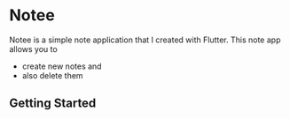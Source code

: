 # Notee

Notee is a simple note application that I created with Flutter. This note app allows you to 
- create new notes and 
- also delete them

## Getting Started
